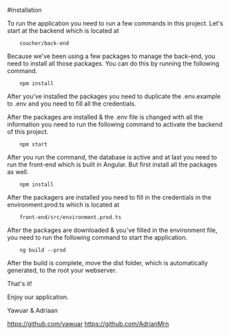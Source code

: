 #Installation



To run the application you need to run a few commands in this project.
Let's start at the backend which is located at

		coucher/back-end

Because we've been using a few packages to manage the back-end, you need to install all those packages. You can do this by running the following command.

		npm install

After you've installed the packages you need to duplicate the .env.example to .env and you need to fill all the credentials.

After the packages are installed  & the .env file is changed with all the information you need to run the following command to activate the backend of this project.
		
		npm start

After you run the command, the database is active and at last you need to run the front-end which is built in Angular. But first install all the packages as well.

		npm install

After the packagers are installed you need to fill in the credentials in the environment.prod.ts which is located at 

		front-end/src/environment.prod.ts


After the packages are downloaded & you've filled in the environment file, you need to run the following command to start the application.

		ng build --prod

After the build is complete, move the dist folder, which is automatically generated, to the root your webserver.

That's it!

Enjoy our application.

Yawuar & Adriaan

https://github.com/yawuar
https://github.com/AdrianMrn